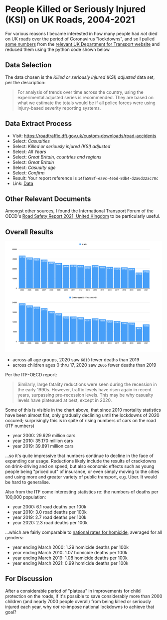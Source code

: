 # People Killed or Seriously Injured (KSI) on UK Roads, 2004-2021

For various reasons I became interested in how many people had *not*
died on UK roads over the period of Coronavirus "lockdowns", and so
I pulled
[some numbers](https://roadtraffic.dft.gov.uk/custom-downloads/road-accidents/reports/14fa598f-ea9c-4e5d-8db4-d2a6d32ac70c)
from the
[relevant UK Department for Transport website](https://roadtraffic.dft.gov.uk/custom-downloads/road-accidents)
and reduced them using the python code shown below.

## Data Selection

The data chosen is the *Killed or seriously injured (KSI) adjusted*
data set, per the description:

> For analysis of trends over time across the country, using the
> experimental adjusted series is recommended. They are based on what
> we estimate the totals would be if all police forces were using
> injury-based severity reporting systems.

## Data Extract Process

* Visit: https://roadtraffic.dft.gov.uk/custom-downloads/road-accidents
* Select: *Casualties*
* Select: *Killed or seriously injured (KSI) adjusted*
* Select: *All Years*
* Select: *Great Britain, countries and regions*
* Select: *Great Britain*
* Select: *Casualty age*
* Select: *Confirm*
* Result: Your report reference is `14fa598f-ea9c-4e5d-8db4-d2a6d32ac70c`
* Link: [Data](https://roadtraffic.dft.gov.uk/custom-downloads/road-accidents/reports/14fa598f-ea9c-4e5d-8db4-d2a6d32ac70c)

## Other Relevant Documents

Amongst other sources, I found the
International Transport Forum of the OECD's
[Road Safety Report 2021, United Kingdom](https://www.itf-oecd.org/sites/default/files/united-kingdom-road-safety.pdf)
to be particularly useful.

## Overall Results

![Charts of KSI](./chart.png)

* across all age groups, 2020 saw `6810` fewer deaths than 2019
* across children ages 0 thru 17, 2020 saw `2666` fewer deaths than 2019

Per the ITF-OECD report:

> Similarly, large fatality reductions were seen during the recession
> in the early 1990s. However, traffic levels have risen again in
> recent years, surpassing pre-recession levels. This may be why
> casualty levels have plateaued at best, except in 2020.

Some of this is visible in the chart above, that since 2010 mortality
statistics have been almost flat, only gradually declining until the
lockdowns of 2020 occured; surprisingly this is in spite of rising
numbers of cars on the road (ITF numbers)

* year 2000: 29.629 million cars
* year 2010: 35.170 million cars
* year 2019: 39.891 million cars

...so it's quite impressive that numbers continue to decline in the
face of expanding car usage. Reductions likely include the results of
crackdowns on drink-driving and on speed, but also economic effects
such as young people being "priced out" of insurance, or even simply
moving to the cities and using more and greater variety of public 
transport, e.g. Uber.  It would be hard to generalise.

Also from the ITF come interesting statistics re: the numbers of
deaths per 100,000 population:

* year 2000: 6.1 road deaths per 100k
* year 2010: 3.0 road deaths per 100k
* year 2019: 2.7 road deaths per 100k
* year 2020: 2.3 road deaths per 100k

...which are fairly comparable to
[national rates for homicide](https://www.ons.gov.uk/peoplepopulationandcommunity/crimeandjustice/datasets/appendixtableshomicideinenglandandwales),
averaged for all genders:

* year ending March 2000: 1.29 homicide deaths per 100k
* year ending March 2010: 1.07 homicide deaths per 100k
* year ending March 2019: 1.08 homicide deaths per 100k
* year ending March 2021: 0.99 homicide deaths per 100k

## For Discussion

After a considerable period of "plateau" in improvements for child
protection on the roads, if it's possible to save considerably more
than 2000 children (and nearly 7000 people overall) from being killed
or seriously injured each year, why *not* re-impose national lockdowns
to achieve that goal?
